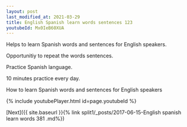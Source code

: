 ```yaml
---
layout: post
last_modified_at: 2021-03-29
title: English Spanish learn words sentences 123 
youtubeId: Mx0IeB60XUA
---
```

 
 
Helps to learn Spanish words and sentences for English speakers.

Opportunitiy to repeat the words sentences. 

Practice Spanish language. 
 
10 minutes practice every day. 
 
How to learn Spanish words and sentences for English speakers 
 
{% include youtubePlayer.html id=page.youtubeId %}
 
 
[Next]({{ site.baseurl }}{% link  split1/_posts/2017-06-15-English spanish learn words 381 .md%})
 
